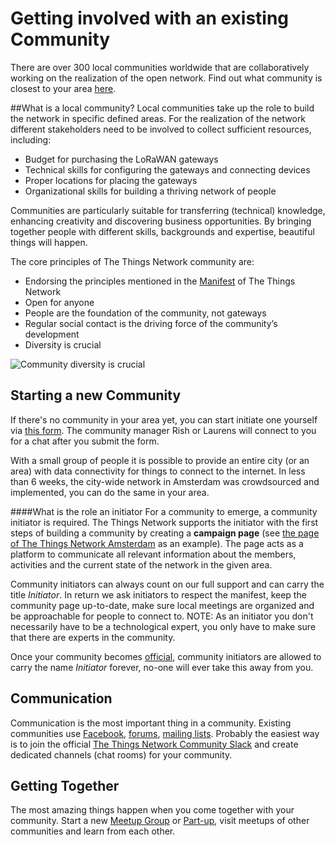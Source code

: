 # Getting involved with an existing Community

There are over 300 local communities worldwide that are collaboratively working on the realization of the open network. Find out what community is closest to your area [here](http://thethingsnetwork.org/community).

##What is a local community?
Local communities take up the role to build the network in specific defined areas. For the realization of the network different stakeholders need to be involved to collect sufficient resources, including:
* Budget for purchasing the LoRaWAN gateways
* Technical skills for configuring the gateways and connecting devices
* Proper locations for placing the gateways
* Organizational skills for building a thriving network of people

Communities are particularly suitable for transferring (technical) knowledge, enhancing creativity and discovering business opportunities. By bringing together people with different skills, backgrounds and expertise, beautiful things will happen.

The core principles of The Things Network community are:
* Endorsing the principles mentioned in the [Manifest](https://github.com/TheThingsNetwork/Manifest) of The Things Network
* Open for anyone
* People are the foundation of the community, not gateways
* Regular social contact is the driving force of the community’s development
* Diversity is crucial

![Community diversity is crucial](https://www.thethingsnetwork.org/wiki/uploads/Diversity.jpg)

## Starting a new Community

If there's no community in your area yet, you can start initiate one yourself via [this form](https://www.thethingsnetwork.org/start-a-community/). The community manager Rish or Laurens will connect to you for a chat after you submit the form.


With a small group of people it is possible to provide an entire city (or an area) with data connectivity for things to connect to the internet. In less than 6 weeks, the city-wide network in Amsterdam was crowdsourced and implemented, you can do the same in your area.

####What is the role an initiator
For a community to emerge, a community initiator is required. The Things Network supports the initiator with the first steps of building a community by creating a **campaign page** (see [the page of The Things Network Amsterdam](https://www.thethingsnetwork.org/community/amsterdam/) as an example). The page acts as a platform to communicate all relevant information about the members, activities and the current state of the network in the given area.


Community initiators can always count on our full support and can carry the title *Initiator*. In return we ask initiators to respect the manifest, keep the community page up-to-date, make sure local meetings are organized and be approachable for people to connect to. NOTE: As an initiator you don't necessarily have to be a technological expert, you only have to make sure that there are experts in the community. 


Once your community becomes [official](https://www.thethingsnetwork.org/article/becoming-official-communities), community initiators are allowed to carry the name *Initiator* forever, no-one will ever take this away from you.


## Communication

Communication is the most important thing in a community. Existing communities use [Facebook](https://www.facebook.com/), [forums](http://forum.thethingsnetwork.org/c/regions), [mailing lists](https://groups.google.com/). Probably the easiest way is to join the official [The Things Network Community Slack](http://slack.thethingsnetwork.org/) and create dedicated channels (chat rooms) for your community.

## Getting Together

The most amazing things happen when you come together with your community. Start a new [Meetup Group](http://www.meetup.com/) or [Part-up](https://part-up.com/tribes/thethingsnetwork), visit meetups of other communities and learn from each other.
